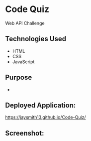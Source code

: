 # Code Quiz
 Web API Challenge

## Technologies Used

* HTML
* CSS
* JavaScript

## Purpose

*

## Deployed Application:

https://jaysmith13.github.io/Code-Quiz/

## Screenshot:
